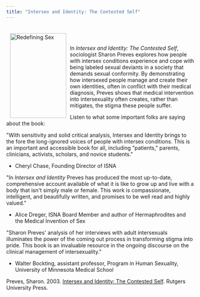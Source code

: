 ```yaml
---
title: "Intersex and Identity: The Contested Self"
---
```


<a href="http://www.amazon.com:80/exec/obidos/ASIN/0813532299/intersexsocietyo/" target="amazon"><br /><img src="/img/store/Preves.jpg" width=150 height=226 alt="Redefining Sex" align=left vspace=3 hspace=10><br /></a>  
In _Intersex and Identity: The Contested Self_, sociologist Sharon Preves explores how people with intersex conditions experience and cope with being labeled sexual deviants in a society that demands sexual conformity. By demonstrating how intersexed people manage and create their own identities, often in conflict with their medical diagnosis, Preves shows that medical intervention into intersexuality often creates, rather than mitigates, the stigma these people suffer.  
  
Listen to what some important folks are saying about the book:  
  
"With sensitivity and solid critical analysis, Intersex and Identity brings to the fore the long-ignored voices of people with intersex conditions. This is an important and accessible book for all, including "patients," parents, clinicians, activists, scholars, and novice students."  
  
- Cheryl Chase, Founding Director of ISNA  
  
"In _Intersex and Identity_ Preves has produced the most up-to-date, comprehensive account available of what it is like to grow up and live with a body that isn't simply male or female. This work is compassionate, intelligent, and beautifully written, and promises to be well read and highly valued."  
  
- Alice Dreger, ISNA Board Member and author of Hermaphrodites and the Medical Invention of Sex  
  
"Sharon Preves' analysis of her interviews with adult intersexuals illuminates the power of the coming out process in transforming stigma into pride. This book is an invaluable resource in the ongoing discourse on the clinical management of intersexuality."  
  
- Walter Bockting, assistant professor, Program in Human Sexuality, University of Minnesota Medical School  
  
Preves, Sharon. 2003. <a href="http://www.amazon.com:80/exec/obidos/ASIN/0813532299/intersexsocietyo/" target="amazon">Intersex and Identity: The Contested Self</a>. Rutgers University Press.